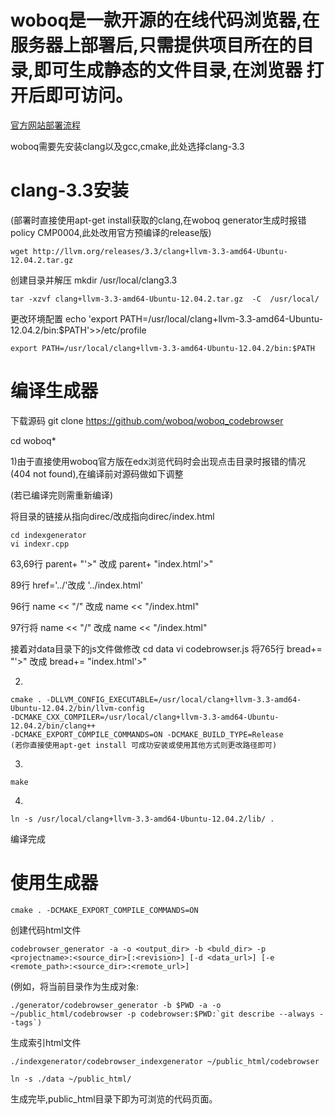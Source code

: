 woboq是一款开源的在线代码浏览器,在服务器上部署后,只需提供项目所在的目录,即可生成静态的文件目录,在浏览器
打开后即可访问。
======
[官方网站部署流程](https://github.com/woboq/woboq_codebrowser)

woboq需要先安装clang以及gcc,cmake,此处选择clang-3.3

clang-3.3安装
======
(部署时直接使用apt-get install获取的clang,在woboq generator生成时报错policy CMP0004,此处改用官方预编译的release版)

    wget http://llvm.org/releases/3.3/clang+llvm-3.3-amd64-Ubuntu-12.04.2.tar.gz

创建目录并解压
    mkdir /usr/local/clang3.3

    tar -xzvf clang+llvm-3.3-amd64-Ubuntu-12.04.2.tar.gz  -C  /usr/local/

更改环境配置
    echo 'export PATH=/usr/local/clang+llvm-3.3-amd64-Ubuntu-12.04.2/bin:$PATH'>>/etc/profile

    export PATH=/usr/local/clang+llvm-3.3-amd64-Ubuntu-12.04.2/bin:$PATH

编译生成器
======
下载源码
    git clone https://github.com/woboq/woboq_codebrowser

cd woboq*

1)由于直接使用woboq官方版在edx浏览代码时会出现点击目录时报错的情况(404 not found),在编译前对源码做如下调整

(若已编译完则需重新编译)

将目录的链接从指向direc/改成指向direc/index.html

    cd indexgenerator
    vi indexr.cpp

63,69行 parent+ "'>" 改成 parent+ "index.html'>"

89行 href='../'改成  '../index.html'

96行 name << "/" 改成 name << "/index.html"

97行将 name << "/" 改成 name << "/index.html"


接着对data目录下的js文件做修改
    cd data
    vi codebrowser.js
将765行 bread+= "'>" 改成 bread+= "index.html'>"


 2)

    cmake . -DLLVM_CONFIG_EXECUTABLE=/usr/local/clang+llvm-3.3-amd64-Ubuntu-12.04.2/bin/llvm-config 
    -DCMAKE_CXX_COMPILER=/usr/local/clang+llvm-3.3-amd64-Ubuntu-12.04.2/bin/clang++ 
    -DCMAKE_EXPORT_COMPILE_COMMANDS=ON -DCMAKE_BUILD_TYPE=Release
    (若你直接使用apt-get install 可成功安装或使用其他方式则更改路径即可)

3)

    make

4)

    ln -s /usr/local/clang+llvm-3.3-amd64-Ubuntu-12.04.2/lib/ .

编译完成

使用生成器
======

    cmake . -DCMAKE_EXPORT_COMPILE_COMMANDS=ON

创建代码html文件

    codebrowser_generator -a -o <output_dir> -b <buld_dir> -p <projectname>:<source_dir>[:<revision>] [-d <data_url>] [-e <remote_path>:<source_dir>:<remote_url>]
(例如，将当前目录作为生成对象:

    ./generator/codebrowser_generator -b $PWD -a -o ~/public_html/codebrowser -p codebrowser:$PWD:`git describe --always --tags`)

生成索引html文件

    ./indexgenerator/codebrowser_indexgenerator ~/public_html/codebrowser

    ln -s ./data ~/public_html/

生成完毕,public_html目录下即为可浏览的代码页面。

